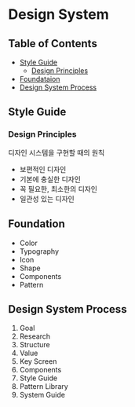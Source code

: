 # Design System

## Table of Contents

- [Style Guide](#style-guide)
  - [Design Principles](#design-principles)
- [Foundataion](#foundataion)
- [Design System Process](#design-system-process)

## Style Guide

### Design Principles

디자인 시스템을 구현할 때의 원칙

- 보편적인 디자인
- 기본에 충실한 디자인
- 꼭 필요한, 최소한의 디자인
- 일관성 있는 디자인

## Foundation

- Color
- Typography
- Icon
- Shape
- Components
- Pattern

## Design System Process

1. Goal
2. Research
3. Structure
4. Value
5. Key Screen
6. Components
7. Style Guide
8. Pattern Library
9. System Guide
